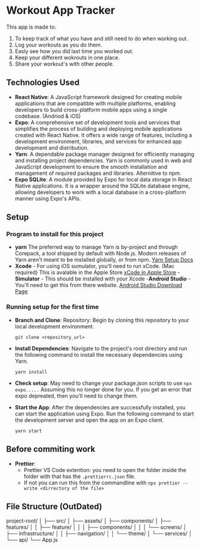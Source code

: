 # Workout App Tracker

This app is made to:

1. To keep track of what you have and still need to do when working out.
2. Log your workouts as you do them.
3. Easly see how you did last time you worked out.
4. Keep your different wokrouts in one place.
5. Share your workout's with other people.

## Technologies Used

-  **React Native**: A JavaScript framework designed for creating mobile applications that are compatible with multiple platforms, enabling developers to build cross-platform mobile apps using a single codebase. (Andriod & iOS)
-  **Expo**: A comprehensive set of development tools and services that simplifies the process of building and deploying mobile applications created with React Native. It offers a wide range of features, including a development environment, libraries, and services for enhanced app development and distribution.
-  **Yarn**: A dependable package manager designed for efficiently managing and installing project dependencies. Yarn is commonly used in web and JavaScript development to ensure the smooth installation and management of required packages and libraries. Alternitive to npm.
-  **Expo SQLite**: A module provided by Expo for local data storage in React Native applications. It is a wrapper around the SQLite database engine, allowing developers to work with a local database in a cross-platform manner using Expo's APIs.

## Setup

### Program to install for this project

-  **yarn** The preferred way to manage Yarn is by-project and through Corepack, a tool shipped by default with Node.js. Modern releases of Yarn aren't meant to be installed globally, or from npm.
   [Yarn Setup Docs](https://yarnpkg.com/getting-started)
-  **Xcode** - For using iOS sumulator, you'll need to run xCode. (Mac required) This is avalable in the Apple Store [xCode in Apple Store](https://apps.apple.com/us/app/xcode/id497799835?mt=12) -**Simulator** - This should be installed with your Xcode -**Android Studio** - You'll need to get this from there website. [Android Studio Download Page](https://developer.android.com/studio)

### Running setup for the first time

-  **Branch and Clone**: Repository: Begin by cloning this repository to your local development environment.

   `git clone <repository_url>`

-  **Install Dependencies**: Navigate to the project's root directory and run the following command to install the necessary dependencies using Yarn.

   `yarn install`

-  **Check setup**: May need to change your package.json scripts to use `npx expo.....` Assuming this no longer done for you. If you get an error that expo depreated, then you'll need to change them.

-  **Start the App**: After the dependencies are successfully installed, you can start the application using Expo. Run the following command to start the development server and open the app on an Expo client.

   `yarn start`

## Before commiting work

-  **Prettier**:
   -  Prettier VS Code extention: you need to open the folder inside the folder with that has the `.prettierrc.json` file.
   -  If not you can run this from the commandline with
      `npx prettier --write <dirrectory of the file>`

## File Structure (OutDated)

project-root/
│
├── src/
│ ├── assets/
│ ├── components/
│ ├── features/
│ │ ├── feature/
│ │ │ ├── components/
│ │ │ └── screens/
│ ├── infrastructure/
│ │ ├── navigation/
│ │ └── theme/
│ └── services/
│ └── api/
└── App.js
